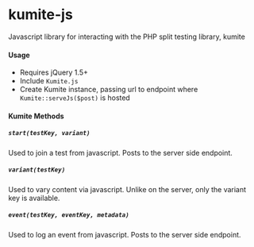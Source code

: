 kumite-js
=========

Javascript library for interacting with the PHP split testing library, kumite


#### Usage
- Requires jQuery 1.5+
- Include `Kumite.js`
- Create Kumite instance, passing url to endpoint where `Kumite::serveJs($post)` is hosted

#### Kumite Methods

##### `start(testKey, variant)`
Used to join a test from javascript. Posts to the server side endpoint.

##### `variant(testKey)`
Used to vary content via javascript. Unlike on the server, only the variant key is available.

##### `event(testKey, eventKey, metadata)`
Used to log an event from javascript. Posts to the server side endpoint.
